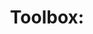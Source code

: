---
title: "Toolbox:"
weight: 5
params:
  subtitle: "My personal SDK"
  icon: "/icons/article.svg"
build:
  render: never
---